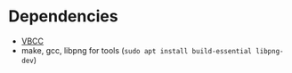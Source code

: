 # Dependencies

- [VBCC](https://github.com/asig/vbcc)
- make, gcc, libpng for tools (`sudo apt install build-essential libpng-dev`)